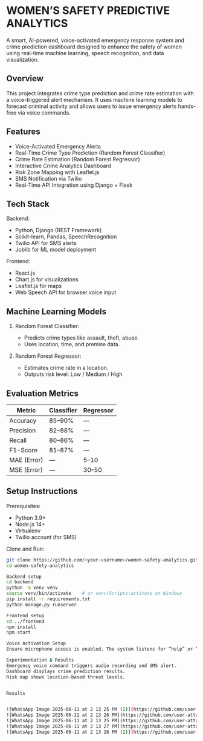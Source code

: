 WOMEN’S SAFETY PREDICTIVE ANALYTICS
===================================

A smart, AI-powered, voice-activated emergency response system and crime prediction dashboard designed to enhance the safety of women using real-time machine learning, speech recognition, and data visualization.

Overview
--------

This project integrates crime type prediction and crime rate estimation with a voice-triggered alert mechanism. It uses machine learning models to forecast criminal activity and allows users to issue emergency alerts hands-free via voice commands.

Features
--------

- Voice-Activated Emergency Alerts
- Real-Time Crime Type Prediction (Random Forest Classifier)
- Crime Rate Estimation (Random Forest Regressor)
- Interactive Crime Analytics Dashboard
- Risk Zone Mapping with Leaflet.js
- SMS Notification via Twilio
- Real-Time API Integration using Django + Flask

Tech Stack
----------

Backend:
- Python, Django (REST Framework)
- Scikit-learn, Pandas, SpeechRecognition
- Twilio API for SMS alerts
- Joblib for ML model deployment

Frontend:
- React.js
- Chart.js for visualizations
- Leaflet.js for maps
- Web Speech API for browser voice input

Machine Learning Models
------------------------

1. Random Forest Classifier:
   - Predicts crime types like assault, theft, abuse.
   - Uses location, time, and premise data.

2. Random Forest Regressor:
   - Estimates crime rate in a location.
   - Outputs risk level: Low / Medium / High

Evaluation Metrics
------------------

| Metric        | Classifier | Regressor |
|---------------|------------|-----------|
| Accuracy      | 85–90%     | —         |
| Precision     | 82–88%     | —         |
| Recall        | 80–86%     | —         |
| F1-Score      | 81–87%     | —         |
| MAE (Error)   | —          | 5–10      |
| MSE (Error)   | —          | 30–50     |

Setup Instructions
------------------

Prerequisites:
- Python 3.9+
- Node.js 14+
- Virtualenv
- Twilio account (for SMS)

Clone and Run:

```bash
git clone https://github.com/<your-username>/women-safety-analytics.git
cd women-safety-analytics

Backend setup
cd backend
python -m venv venv
source venv/bin/activate    # or venv\Scripts\activate on Windows
pip install -r requirements.txt
python manage.py runserver

Frontend setup
cd ../frontend
npm install
npm start

Voice Activation Setup
Ensure microphone access is enabled. The system listens for “help” or “danger” and automatically sends emergency alerts and starts recording.

Experimentation & Results
Emergency voice command triggers audio recording and SMS alert.
Dashboard displays crime prediction results.
Risk map shows location-based threat levels.


Results


![WhatsApp Image 2025-06-11 at 2 13 25 PM (1)](https://github.com/user-attachments/assets/888e5328-d10b-4387-be92-6ab30848e642)
![WhatsApp Image 2025-06-11 at 2 13 26 PM](https://github.com/user-attachments/assets/b4859382-6e25-4b01-8856-481b39694467)
![WhatsApp Image 2025-06-11 at 2 13 25 PM](https://github.com/user-attachments/assets/a92a06b0-e543-46a1-a707-c7e61ef67624)
![WhatsApp Image 2025-06-11 at 2 13 27 PM](https://github.com/user-attachments/assets/92214b65-10e2-4494-b0cf-3a0a60fc475a)
![WhatsApp Image 2025-06-11 at 2 13 26 PM (1)](https://github.com/user-attachments/assets/0aac75ad-1ea5-4ab9-996b-9871688b184a)
